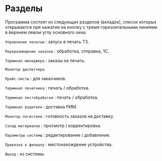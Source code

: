 # Разделы

Программа состоит из следующих разделов (вкладок), список которых открывается при нажатии на кнопку с тремя горизонтальными линиями в верхнем левом углу основного окна:

`Управление печатью`
:   запуск в печать ТЗ.

`Переразмещение заказов`
:   обработка, отправка, 1С.

`Терминал менеджера`
:   заказы на печать.

`Монитор диспетчера`

`Прайс-листы`
:   для заказчиков.

`Терминал печатника`
:   печать / обработка.

`Терминал постобработки`
:   печать / обработка.

`Терминал водителя`
:   доставка РИМ.

`Монитор логистики`
:   готовность заказов на доставку.

`Склад материалов`
:   просмотр / корректировка.

`Параметры системы`
:   редактирование / добавление.

`Привязка к филиалу`
:   местонахождение устройства.

`Выход`
:   из системы.

